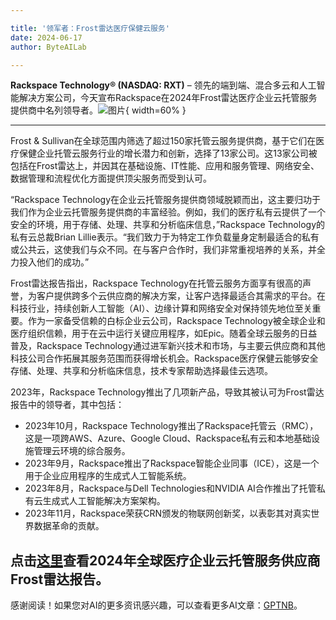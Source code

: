 ```yaml
---

title: '领军者：Frost雷达医疗保健云服务'
date: 2024-06-17
author: ByteAILab

---
```


**Rackspace Technology® (NASDAQ: RXT)** – 领先的端到端、混合多云和人工智能解决方案公司，今天宣布Rackspace在2024年Frost雷达医疗企业云托管服务提供商中名列领导者。![图片](https://ai-techpark.com/wp-content/uploads/2024/06/Leader-960x540.jpg){ width=60% }

---
Frost & Sullivan在全球范围内筛选了超过150家托管云服务提供商，基于它们在医疗保健企业托管云服务行业的增长潜力和创新，选择了13家公司。这13家公司被包括在Frost雷达上，并因其在基础设施、IT性能、应用和服务管理、网络安全、数据管理和流程优化方面提供顶尖服务而受到认可。

“Rackspace Technology在企业云托管服务提供商领域脱颖而出，这主要归功于我们作为企业云托管服务提供商的丰富经验。例如，我们的医疗私有云提供了一个安全的环境，用于存储、处理、共享和分析临床信息，”Rackspace Technology的私有云总裁Brian Lillie表示。“我们致力于为特定工作负载量身定制最适合的私有或公共云，这使我们与众不同。在与客户合作时，我们非常重视培养的关系，并全力投入他们的成功。”

Frost雷达报告指出，Rackspace Technology在托管云服务方面享有很高的声誉，为客户提供跨多个云供应商的解决方案，让客户选择最适合其需求的平台。在科技行业，持续创新人工智能（AI）、边缘计算和网络安全对保持领先地位至关重要。作为一家备受信赖的白标企业云公司，Rackspace Technology被全球企业和医疗组织信赖，用于在云中运行关键应用程序，如Epic。随着全球云服务的日益普及，Rackspace Technology通过进军新兴技术和市场，与主要云供应商和其他科技公司合作拓展其服务范围而获得增长机会。Rackspace医疗保健云能够安全存储、处理、共享和分析临床信息，技术专家帮助选择最佳云选项。

2023年，Rackspace Technology推出了几项新产品，导致其被认可为Frost雷达报告中的领导者，其中包括：

- 2023年10月，Rackspace Technology推出了Rackspace托管云（RMC），这是一项跨AWS、Azure、Google Cloud、Rackspace私有云和本地基础设施管理云环境的综合服务。
- 2023年9月，Rackspace推出了Rackspace智能企业同事（ICE），这是一个用于企业应用程序的生成式人工智能系统。
- 2023年8月，Rackspace与Dell Technologies和NVIDIA AI合作推出了托管私有云生成式人工智能解决方案架构。
- 2023年11月，Rackspace荣获CRN颁发的物联网创新奖，以表彰其对真实世界数据革命的贡献。

点击[这里](https://ai-techpark.com/leader-in-frost-radar-healthcare-cloud-services/)查看2024年全球医疗企业云托管服务供应商Frost雷达报告。
---
感谢阅读！如果您对AI的更多资讯感兴趣，可以查看更多AI文章：[GPTNB](https://gptnb.com)。